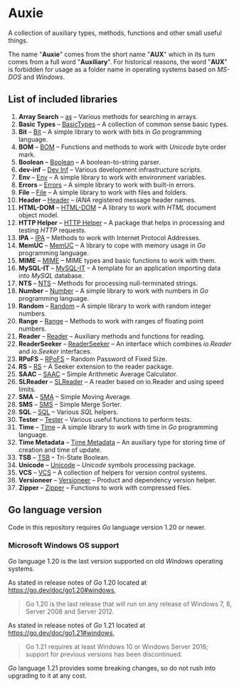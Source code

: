 # Auxie

A collection of auxiliary types, methods, functions and other small useful 
things.  

The name "**Auxie**" comes from the short name "**AUX**" which in its turn comes 
from a full word "**Auxiliary**". For historical reasons, the word "**AUX**" 
is forbidden for usage as a folder name in operating systems based on _MS-DOS_ 
and _Windows_.  

## List of included libraries

1. **Array Search** – [as](as/ReadMe.md) – Various methods for searching in arrays.
2. **Basic Types** – [BasicTypes](BasicTypes/ReadMe.md) – A collection of common sense basic types.
3. **Bit** – [Bit](bit/ReadMe.md) – A simple library to work with bits in _Go_ programming language.
4. **BOM** – [BOM](BOM/ReadMe.md) – Functions and methods to work with _Unicode_ byte order mark.
5. **Boolean** – [Boolean](boolean/ReadMe.md) – A boolean-to-string parser.
6. **dev-inf** – [Dev Inf](dev-inf/ReadMe.md) – Various development infrastructure scripts.
7. **Env** – [Env](env/ReadMe.md) – A simple library to work with environment variables.
8. **Errors** – [Errors](errors/ReadMe.md) – A simple library to work with built-in errors.
9. **File** – [File](file/ReadMe.md) – A simple library to work with files and folders.
10. **Header** – [Header](header/ReadMe.md) – _IANA_ registered message header names.
11. **HTML-DOM** – [HTML-DOM](HTML-DOM/ReadMe.md) – A library to work with _HTML_ document object model.
12. **HTTP Helper** – [HTTP Helper](http-helper/ReadMe.md) – A package that helps in processing and testing _HTTP_ requests.
13. **IPA** – [IPA](IPA/ReadMe.md) – Methods to work with Internet Protocol Addresses.
14. **MemUC** – [MemUC](MemUC/ReadMe.md) – A library to cope with memory usage in _Go_ programming language.
15. **MIME** – [MIME](MIME/ReadMe.md) – MIME types and basic functions to work with them.
16. **MySQL-IT** – [MySQL-IT](MySQL-IT/ReadMe.md) – A template for an application importing data into _MySQL_ database.
17. **NTS** – [NTS](NTS/ReadMe.md) – Methods for processing null-terminated strings.
18. **Number** – [Number](number/ReadMe.md) – A simple library to work with numbers in _Go_ programming language.
19. **Random** – [Random](random/ReadMe.md) – A simple library to work with random integer numbers.
20. **Range** – [Range](range/ReadMe.md) – Methods to work with ranges of floating point numbers.
21. **Reader** – [Reader](reader/ReadMe.md) – Auxiliary methods and functions for reading.
22. **ReaderSeeker** – [ReaderSeeker](ReaderSeeker/ReadMe.md) – An interface which combines _io.Reader_ and _io.Seeker_ interfaces.
23. **RPoFS** – [RPoFS](rpofs/ReadMe.md) – Random Password of Fixed Size.
24. **RS** – [RS](rs/ReadMe.md) – A Seeker extension to the reader package.
25. **SAAC** – [SAAC](SAAC/ReadMe.md) – Simple Arithmetic Average Calculator.
26. **SLReader** – [SLReader](SLReader/ReadMe.md) – A reader based on io.Reader and using speed limits.
27. **SMA** – [SMA](SMA/ReadMe.md) – Simple Moving Average.
28. **SMS** – [SMS](SMS/ReadMe.md) – Simple Merge Sorter.
29. **SQL** – [SQL](SQL/ReadMe.md) – Various _SQL_ helpers.
30. **Tester** – [Tester](tester/ReadMe.md) – Various useful functions to perform tests.
31. **Time** – [Time](time/ReadMe.md) – A simple library to work with time in _Go_ programming language.
32. **Time Metadata** – [Time Metadata](time-metadata/ReadMe.md) – An auxiliary type for storing time of creation and time of update.
33. **TSB** – [TSB](TSB/ReadMe.md) – Tri-State Boolean.
34. **Unicode** – [Unicode](unicode/ReadMe.md) – _Unicode_ symbols processing package.
35. **VCS** – [VCS](VCS/ReadMe.md) – A collection of helpers for version control systems.
36. **Versioneer** – [Versioneer](Versioneer/ReadMe.md) – Product and dependency version helper.
37. **Zipper** – [Zipper](zipper/ReadMe.md) – Functions to work with compressed files.

## Go language version

Code in this repository requires _Go_ language version 1.20 or newer.

### Microsoft Windows OS support

_Go_ language 1.20 is the last version supported on old _Windows_ operating 
systems.

As stated in release notes of _Go_ 1.20 located at 
https://go.dev/doc/go1.20#windows, 
> Go 1.20 is the last release that will run on any release of Windows 7, 8, 
> Server 2008 and Server 2012.

As stated in release notes of _Go_ 1.21 located at 
https://go.dev/doc/go1.21#windows,
> Go 1.21 requires at least Windows 10 or Windows Server 2016; support for 
> previous versions has been discontinued.

_Go_ language 1.21 provides some breaking changes, so do not rush into upgrading 
to it at any cost.
